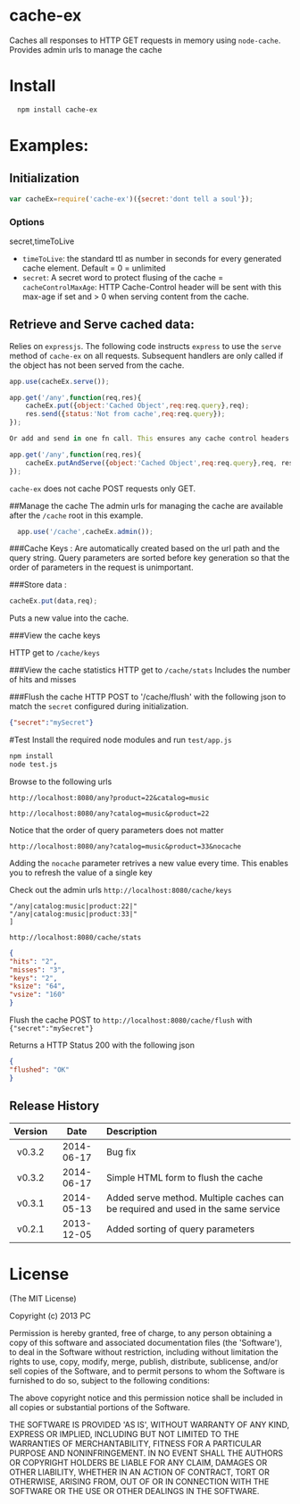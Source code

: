 cache-ex
===========

Caches all responses to HTTP GET requests in memory using `node-cache`. 
Provides admin urls to manage the cache

# Install

```bash
  npm install cache-ex
```


# Examples:

## Initialization

```js
var cacheEx=require('cache-ex')({secret:'dont tell a soul'});
```

### Options
secret,timeToLive
- `timeToLive`: the standard ttl as number in seconds for every generated cache element. Default = 0 = unlimited
- `secret`: A secret word to protect flusing of the cache
= `cacheControlMaxAge`: HTTP Cache-Control header will be sent with this max-age if set and > 0 when serving content from the cache.

## Retrieve and Serve cached data:

Relies on  `expressjs`.
The following code instructs `express` to use the `serve` method of `cache-ex` on all requests. Subsequent handlers are only called if the object has not been served from the cache.
```js
app.use(cacheEx.serve());

app.get('/any',function(req,res){
	cacheEx.put({object:'Cached Object',req:req.query},req);
	res.send({status:'Not from cache',req:req.query});
});

Or add and send in one fn call. This ensures any cache control headers configured are sent the same from first and subsequent calls.

app.get('/any',function(req,res){
	cacheEx.putAndServe({object:'Cached Object',req:req.query},req, res);
});

```
`cache-ex` does not cache POST requests only GET.

##Manage the cache
The admin urls for managing the cache are available after the `/cache` root in this example.

```js
  app.use('/cache',cacheEx.admin());
```

###Cache Keys :
Are automatically created based on the url path and the query string.
Query parameters are sorted before key generation so that the order of parameters in the request is unimportant.

###Store data :

```js
cacheEx.put(data,req);
```
Puts a new value into the cache.


###View the cache keys

HTTP get to `/cache/keys`

###View the cache statistics
HTTP get to `/cache/stats`
Includes the number of hits and misses

###Flush the cache
HTTP POST to '/cache/flush' with the following json to match the `secret` configured during initialization.
```json 
{"secret":"mySecret"}
```

#Test
Install the required node modules and run `test/app.js`
```bash
npm install
node test.js
```

Browse to the following urls

`http://localhost:8080/any?product=22&catalog=music`

`http://localhost:8080/any?catalog=music&product=22`

Notice that the order of query parameters does not matter


`http://localhost:8080/any?catalog=music&product=33&nocache`

Adding the `nocache` parameter retrives a new value every time. This enables you to refresh the value of a single key

Check out the admin urls
`http://localhost:8080/cache/keys`
```json[
"/any|catalog:music|product:22|"
"/any|catalog:music|product:33|"
]
```
`http://localhost:8080/cache/stats`
```json
{
"hits": "2",
"misses": "3",
"keys": "2",
"ksize": "64",
"vsize": "160"
}
```
Flush the cache
POST to `http://localhost:8080/cache/flush` with `{"secret":"mySecret"}`

Returns a HTTP Status 200 with the following json

```json
{
"flushed": "OK"
}	
```
## Release History
|Version|Date|Description|
|:--:|:--:|:--|
|v0.3.2|2014-06-17|Bug fix|
|v0.3.2|2014-06-17|Simple HTML form to flush the cache|
|v0.3.1|2014-05-13|Added serve method. Multiple caches can be required and used in the same service|
|v0.2.1|2013-12-05|Added sorting of query parameters|

# License 

(The MIT License)

Copyright (c) 2013 PC 

Permission is hereby granted, free of charge, to any person obtaining
a copy of this software and associated documentation files (the
'Software'), to deal in the Software without restriction, including
without limitation the rights to use, copy, modify, merge, publish,
distribute, sublicense, and/or sell copies of the Software, and to
permit persons to whom the Software is furnished to do so, subject to
the following conditions:

The above copyright notice and this permission notice shall be
included in all copies or substantial portions of the Software.

THE SOFTWARE IS PROVIDED 'AS IS', WITHOUT WARRANTY OF ANY KIND,
EXPRESS OR IMPLIED, INCLUDING BUT NOT LIMITED TO THE WARRANTIES OF
MERCHANTABILITY, FITNESS FOR A PARTICULAR PURPOSE AND NONINFRINGEMENT.
IN NO EVENT SHALL THE AUTHORS OR COPYRIGHT HOLDERS BE LIABLE FOR ANY
CLAIM, DAMAGES OR OTHER LIABILITY, WHETHER IN AN ACTION OF CONTRACT,
TORT OR OTHERWISE, ARISING FROM, OUT OF OR IN CONNECTION WITH THE
SOFTWARE OR THE USE OR OTHER DEALINGS IN THE SOFTWARE.
